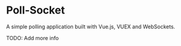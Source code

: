# Poll-Socket

A simple polling application built with Vue.js, VUEX and WebSockets.

TODO: Add more info
